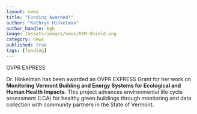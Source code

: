 ```yaml
---
layout: news
title: "Funding Awarded!"
author: "Kathryn Hinkelman"
author_handle: kgh
image: /assets/images/news/UVM-Shield.png
category: news
published: true
tags: [funding]
---
```


<div class="bigspacer"></div>
<div class="head">OVPR EXPRESS</div>
<div class="spacer"></div>

Dr. Hinkelman has been awarded an OVPR EXPRESS Grant for her work on **Monitoring Vermont Building and Energy Systems for Ecological and Human Health Impacts**. This project advances environmental life cycle assessment (LCA) for healthy green buildings through monitoring and data collection with community partners in the State of Vermont. 


